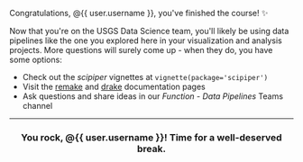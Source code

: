 Congratulations, @{{ user.username }}, you've finished the course! :sparkles:

Now that you're on the USGS Data Science team, you'll likely be using data pipelines like the one you explored here in your visualization and analysis projects. More questions will surely come up - when they do, you have some options:

* Check out the *scipiper* vignettes at `vignette(package='scipiper')`
* Visit the [remake](https://github.com/richfitz/remake/blob/master/README.md) and [drake](https://books.ropensci.org/drake/) documentation pages
* Ask questions and share ideas in our *Function - Data Pipelines* Teams channel

<hr><h3 align="center">You rock, @{{ user.username }}! Time for a well-deserved break.</h3>
